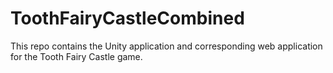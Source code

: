 # ToothFairyCastleCombined
This repo contains the Unity application and corresponding web application for the Tooth Fairy Castle game.
